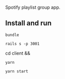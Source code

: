 Spotify playlist group app.

## Install and run

`bundle`
  
`rails s -p 3001`

cd client &&

`yarn`
  
`yarn start`

